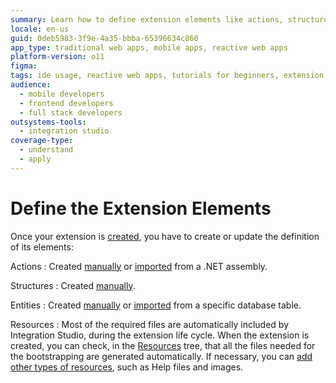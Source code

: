 ```yaml
---
summary: Learn how to define extension elements like actions, structures, entities, and resources in OutSystems 11 (O11).
locale: en-us
guid: 0deb5983-3f9e-4a35-bbba-65396634c860
app_type: traditional web apps, mobile apps, reactive web apps
platform-version: o11
figma:
tags: ide usage, reactive web apps, tutorials for beginners, extension development, integration studio
audience:
  - mobile developers
  - frontend developers
  - full stack developers
outsystems-tools:
  - integration studio
coverage-type:
  - understand
  - apply
---
```


# Define the Extension Elements

Once your extension is [created](<extension-create.md>), you have to create or update the definition of its elements:

Actions
:    Created [manually](<../managing-extensions/action-add.md>) or [imported](<../managing-extensions/net-assembly-import-action.md>) from a .NET assembly.

Structures
:   Created [manually](<../managing-extensions/structure-define.md>).

Entities
:   Created [manually](<../managing-extensions/entity-add.md>) or [imported](<../managing-extensions/entity-import-from-database.md>) from a specific database table.

Resources
:   Most of the required files are automatically included by Integration Studio, during the extension life cycle. When the extension is created, you can check, in the [Resources](<../../../ref/integration-studio/workspace.md>) tree, that all the files needed for the bootstrapping are generated automatically. If necessary, you can [add other types of resources](<../managing-extensions/resource-define.md>), such as Help files and images.
